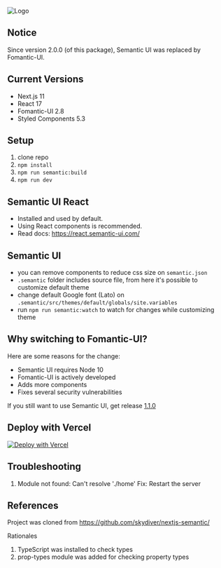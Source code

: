 
![Logo](https://banners.beyondco.de/nextjs-semantic.png?theme=light&packageManager=&packageName=&pattern=charlieBrown&style=style_1&description=Next.js+%2B+Fomantic-UI+%2B+Styled+Components&md=1&showWatermark=0&fontSize=100px&images=sparkles&widths=auto)


## Notice
Since version 2.0.0 (of this package), Semantic UI was replaced by Fomantic-UI.


## Current Versions
* Next.js 11
* React 17
* Fomantic-UI 2.8
* Styled Components 5.3


## Setup
1. clone repo
2. `npm install`
3. `npm run semantic:build`
4. `npm run dev`


## Semantic UI React
* Installed and used by default.
* Using React components is recommended.
* Read docs: https://react.semantic-ui.com/


## Semantic UI
* you can remove components to reduce css size on `semantic.json`
* `.semantic` folder includes source file, from here it's possible to customize default theme
* change default Google font (Lato) on `.semantic/src/themes/default/globals/site.variables`
* run `npm run semantic:watch` to watch for changes while customizing theme


## Why switching to Fomantic-UI?
Here are some reasons for the change:
* Semantic UI requires Node 10
* Fomantic-UI is actively developed
* Adds more components
* Fixes several security vulnerabilities

If you still want to use Semantic UI, get release [1.1.0](https://github.com/skydiver/nextjs-semantic/releases/tag/1.1.0)


## Deploy with Vercel
[![Deploy with Vercel](https://vercel.com/button)](https://vercel.com/new/git/external?repository-url=https%3A%2F%2Fgithub.com%2Fskydiver%2Fnextjs-semantic%2F&project-name=nextjs-semantic-demo)

## Troubleshooting
1. Module not found: Can't resolve './home'
Fix: Restart the server

## References
Project was cloned from https://github.com/skydiver/nextjs-semantic/ 

Rationales
1. TypeScript was installed to check types
2. prop-types module was added for checking property types
